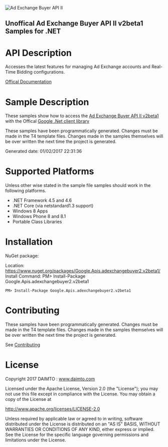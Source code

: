 ﻿![Ad Exchange Buyer API II](https://www.gstatic.com/images/branding/product/1x/googleg_32dp.png)

## Unoffical Ad Exchange Buyer API II v2beta1 Samples for .NET  ##

API Description
=============

Accesses the latest features for managing Ad Exchange accounts and Real-Time Bidding configurations.

[Offical Documentation](https://developers.google.com/ad-exchange/buyer-rest/guides/client-access/)

Sample Description
=============

These samples show how to access the [Ad Exchange Buyer API II v2beta1](https://developers.google.com/ad-exchange/buyer-rest/guides/client-access/) with the Offical [Google .Net client library](https://github.com/google/google-api-dotnet-client)

These samples have been programmatically generated. Changes must be made in the T4 template files. Changes made in the samples themselves will be over written the next time the project is generated.

Generated date: 01/02/2017 22:31:36 

Supported Platforms
=================================

Unless other wise stated in the sample file samples should work in the following platforms.

* .NET Framework 4.5 and 4.6
* .NET Core (via netstandard1.3 support)
* Windows 8 Apps
* Windows Phone 8 and 8.1
* Portable Class Libraries

Installation
=================================

NuGet package:

Location: https://www.nuget.org/packages/Google.Apis.adexchangebuyer2.v2beta1/ 
Install Command: PM>  Install-Package Google.Apis.adexchangebuyer2.v2beta1

```
PM> Install-Package Google.Apis.adexchangebuyer2.v2beta1
```

Contributing
=================================

These samples have been programmatically generated. Changes must be made in the T4 template files. Changes made in the samples themselves will be over written the next time the project is generated.

See [Contributing](CONTRIBUTING.md)

License
=================================

Copyright 2017 DAIMTO :  www.daimto.com

Licensed under the Apache License, Version 2.0 (the "License"); you may not use this file except in compliance with
the License. You may obtain a copy of the License at

http://www.apache.org/licenses/LICENSE-2.0

Unless required by applicable law or agreed to in writing, software distributed under the License is distributed on
an "AS IS" BASIS, WITHOUT WARRANTIES OR CONDITIONS OF ANY KIND, either express or implied. See the License for the
specific language governing permissions and limitations under the License.
